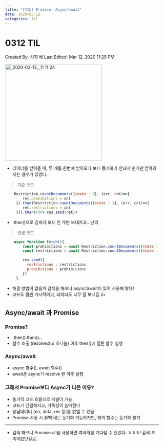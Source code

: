 ```yaml
---
title: "[TIL] Promise, Async/await"
date: 2020-03-12
categories: til
---
```

# 0312 TIL

Created By: 성희 배
Last Edited: Mar 12, 2020 11:29 PM

<img width="316" alt="_2020-03-12__11 11 24" src="https://user-images.githubusercontent.com/41617388/76532186-9af9a200-64b9-11ea-8f18-372ea1671d8b.png">

- 데이터를 받아올 때, 두 개를 한번에 받아오다 보니 동기화가 안돼서 한개만 받아와지는 경우가 있었다.

> 기존 코드
```javascript
    Restriction.countDocuments({state : 0}, (err, cnt)=>{
        ret.prohibitions = cnt
     }).then(Restriction.countDocuments({state : 1}, (err, cnt)=>{
        ret.restrictions = cnt
     })).then(()=> res.send(ret))
```
- .then()으로 감싸다 보니 한 개만 보내지고.. 난리


> 변경 코드
```javascript
    async function fetch(){
        const prohibitions = await Restriction.countDocuments({state : 0})
        const restrictions = await Restriction.countDocuments({state : 1})
    
        res.send({
          restrictions : restrictions,
          prohibitions : prohibitions
        })
     }
```
- 해결 방법이 없을까 검색을 해보니 async/await이 있어 사용해 봤다!
- 코드도 훨씬 가시적이고, 데이터도 너무 잘 보내짐 👍

## Async/await 과 Promise

### Promise?

- .then().then()...
- 함수 호출 (resolve라고 하나봄) 이후 then()에 걸린 함수 실행

### Async/await

- async 함수(), await 함수()
- await은 async가 resolve 된 이후 실행

### 그래서 Promise보다 Async가 나은 이유?

- 동기적 코드 흐름으로 개발이 가능
- 코드가 간결해지고, 가독성이 높아진다
- 응답데이터 (err, data, res 등)를 없앨 수 있음
- Promise 사용 시 콜백 내는 동기화 가능하지만, 밖의 함수는 동기화 불가

---

- 검색 해보니 Promise.all을 사용하면 여러개를 기다릴 수 있었다..ㅎㅎㅎ! 검색 부족이었던걸로..